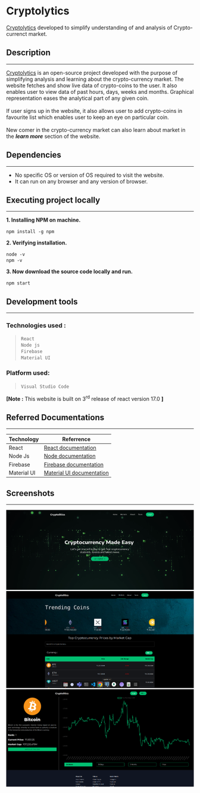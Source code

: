 # Cryptolytics

[Cryptolytics](https://cryptolitics.netlify.app/) developed to simplify understanding of and analysis of Crypto-currenct market.

## **Description**
___
[Cryptolytics](https://cryptolitics.netlify.app/) is an open-source project developed with the purpose of simplifying analysis and learning about the crypto-currency market. The website fetches and show live data of crypto-coins to the user. It also enables user to view data of past hours, days, weeks and months. Graphical representation eases the analytical part of any given coin.\
\
If user signs up in the website, it also allows user to add crypto-coins in favourite list which enables user to keep an eye on particular coin.\
\
New comer in the crypto-currency market can also learn about market in the ___learn more___  section of the website.  

## **Dependencies**
___

- No specific OS or version of OS required to visit the website.
- It can run on any browser and any version of browser.

## **Executing project locally**
___

**1. Installing NPM on machine.**

    npm install -g npm

**2. Verifying installation.**

    node -v
    npm -v

**3. Now download the source code locally and run.** 

    npm start 

<!--To create a new react app:- npx create-react-app my-app -->

## **Development tools**
___

### **Technologies used \:**
> ```React ```\
> ```Node js ```\
> ```Firebase ```\
> ```Material UI```

### **Platform used\:**
> ```Visual Studio Code```

**[Note :** This website is built on 3<sup>rd</sup> release of react version 17.0 **]**

## **Referred Documentations**
___
| Technology | Referrence |
| --- | --- |
| React | [React documentation](https://reactjs.org/docs/getting-started.html) |
| Node Js| [Node documentation](https://nodejs.org/en/docs/)|
| Firebase | [Firebase documentation](https://firebase.google.com/docs)|
| Material UI | [Material UI documentation](https://mui.com/material-ui/getting-started/overview/) |

## **Screenshots**
___
![Home](Home.png)
![Coins](2.png)
![Chart](3.png)
